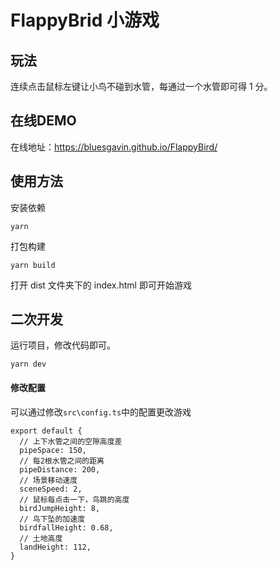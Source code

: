 # FlappyBrid 小游戏

## 玩法

连续点击鼠标左键让小鸟不碰到水管，每通过一个水管即可得 1 分。

## 在线DEMO

在线地址：https://bluesgavin.github.io/FlappyBird/

## 使用方法

安装依赖

```
yarn
```

打包构建

```
yarn build
```

打开 dist 文件夹下的 index.html 即可开始游戏

## 二次开发

运行项目，修改代码即可。

```
yarn dev
```

#### 修改配置

可以通过修改`src\config.ts`中的配置更改游戏

```
export default {
  // 上下水管之间的空隙高度差
  pipeSpace: 150,
  // 每2根水管之间的距离
  pipeDistance: 200,
  // 场景移动速度
  sceneSpeed: 2,
  // 鼠标每点击一下，鸟跳的高度
  birdJumpHeight: 8,
  // 鸟下坠的加速度
  birdfallHeight: 0.68,
  // 土地高度
  landHeight: 112,
}
```
